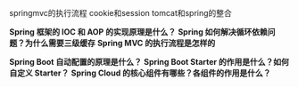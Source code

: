 springmvc的执行流程
cookie和session
tomcat和spring的整合

​**Spring 框架的 IOC 和 AOP 的实现原理是什么？**
**Spring 如何解决循环依赖问题？为什么需要三级缓存**
**Spring MVC 的执行流程是怎样的**


​**Spring Boot 自动配置的原理是什么？**
​**Spring Boot Starter 的作用是什么？如何自定义 Starter？**
​**Spring Cloud 的核心组件有哪些？各组件的作用是什么？**
